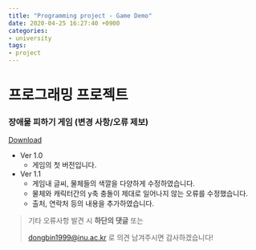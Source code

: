 ```yaml
---
title: "Programming project - Game Demo"
date: 2020-04-25 16:27:40 +0900
categories:
- university
tags:
- project
---
```


# 프로그래밍 프로젝트

### 장애물 피하기 게임 (변경 사항/오류 제보)

[Download](https://github.com/dongbin1999/Programming-Project)

* Ver 1.0
  * 게임의 첫 버전입니다.
* Ver 1.1
  * 게임내 글씨, 물체들의 색깔을 다양하게 수정하였습니다.
  * 물체와 캐릭터간의 y축 충돌이 제대로 일어나지 않는 오류를 수정했습니다.
  * 출처, 연락처 등의 내용을 추가하였습니다.





> 기타 오류사항 발견 시 __하단의 댓글__ 또는
>
> <dongbin1999@inu.ac.kr> 로 의견 남겨주시면 감사하겠습니다!